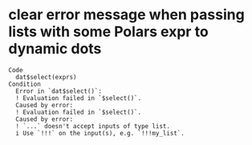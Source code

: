 # clear error message when passing lists with some Polars expr to dynamic dots

    Code
      dat$select(exprs)
    Condition
      Error in `dat$select()`:
      ! Evaluation failed in `$select()`.
      Caused by error:
      ! Evaluation failed in `$select()`.
      Caused by error:
      ! `...` doesn't accept inputs of type list.
      i Use `!!!` on the input(s), e.g. `!!!my_list`.


